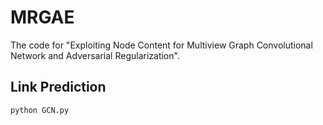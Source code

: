 # MRGAE
The code for "Exploiting Node Content for Multiview Graph Convolutional Network and Adversarial Regularization".
## Link Prediction
```
python GCN.py
```
